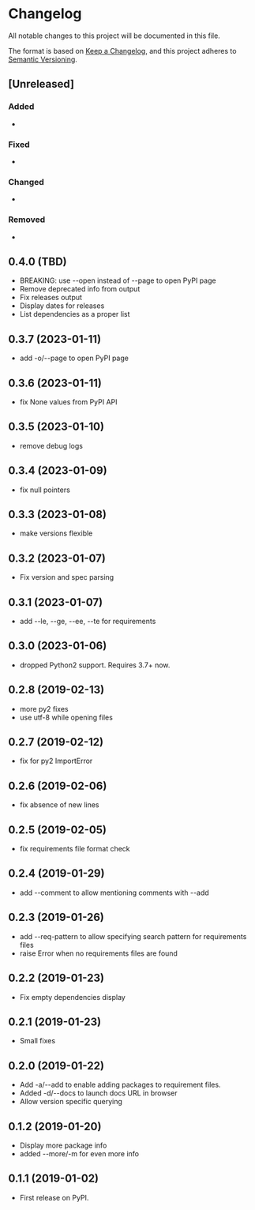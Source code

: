 # Changelog

All notable changes to this project will be documented in this file.

The format is based on [Keep a Changelog](https://keepachangelog.com/en/1.1.0/),
and this project adheres to [Semantic Versioning](https://semver.org/spec/v2.0.0.html).

## [Unreleased]

### Added

-

### Fixed

-

### Changed

-

### Removed

-

## 0.4.0 (TBD)

- BREAKING: use --open instead of --page to open PyPI page
- Remove deprecated info from output
- Fix releases output
- Display dates for releases
- List dependencies as a proper list

## 0.3.7 (2023-01-11)

- add -o/--page to open PyPI page

## 0.3.6 (2023-01-11)

- fix None values from PyPI API

## 0.3.5 (2023-01-10)

- remove debug logs

## 0.3.4 (2023-01-09)

- fix null pointers

## 0.3.3 (2023-01-08)

- make versions flexible

## 0.3.2 (2023-01-07)

- Fix version and spec parsing

## 0.3.1 (2023-01-07)

- add --le, --ge, --ee, --te for requirements

## 0.3.0 (2023-01-06)

- dropped Python2 support. Requires 3.7+ now.

## 0.2.8 (2019-02-13)

- more py2 fixes
- use utf-8 while opening files

## 0.2.7 (2019-02-12)

- fix for py2 ImportError

## 0.2.6 (2019-02-06)

- fix absence of new lines

## 0.2.5 (2019-02-05)

- fix requirements file format check

## 0.2.4 (2019-01-29)

- add --comment to allow mentioning comments with --add

## 0.2.3 (2019-01-26)

- add --req-pattern to allow specifying search pattern for
  requirements files
- raise Error when no requirements files are found

## 0.2.2 (2019-01-23)

- Fix empty dependencies display

## 0.2.1 (2019-01-23)

- Small fixes

## 0.2.0 (2019-01-22)

- Add -a/--add to enable adding packages to requirement files.
- Added -d/--docs to launch docs URL in browser
- Allow version specific querying

## 0.1.2 (2019-01-20)

- Display more package info
- added --more/-m for even more info

## 0.1.1 (2019-01-02)

- First release on PyPI.
